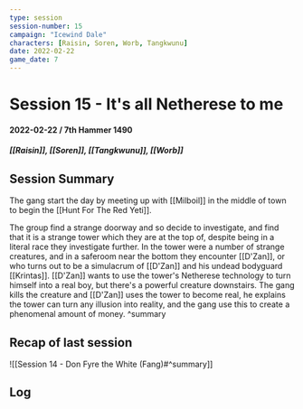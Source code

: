 ```yaml
---
type: session
session-number: 15
campaign: "Icewind Dale"
characters: [Raisin, Soren, Worb, Tangkwunu]
date: 2022-02-22
game_date: 7
---
```


# Session 15 - It's all Netherese to me
#### 2022-02-22 / 7th Hammer 1490
##### [[Raisin]], [[Soren]], [[Tangkwunu]], [[Worb]]

## Session Summary
The gang start the day by meeting up with [[Milboil]] in the middle of town to begin the [[Hunt For The Red Yeti]]. 

The group find a strange doorway and so decide to investigate, and find that it is a strange tower which they are at the top of, despite being in a literal race they investigate further. In the tower were a number of strange creatures, and in a saferoom near the bottom they encounter [[D'Zan]], or who turns out to be a simulacrum of [[D'Zan]] and his undead bodyguard [[Krintas]]. [[D'Zan]] wants to use the tower's Netherese technology to turn himself into a real boy, but there's a powerful creature downstairs. The gang kills the creature and [[D'Zan]] uses the tower to become real, he explains the tower can turn any illusion into reality, and the gang use this to create a phenomenal amount of money.
^summary

## Recap of last session
![[Session 14 - Don Fyre the White (Fang)#^summary]]

## Log

